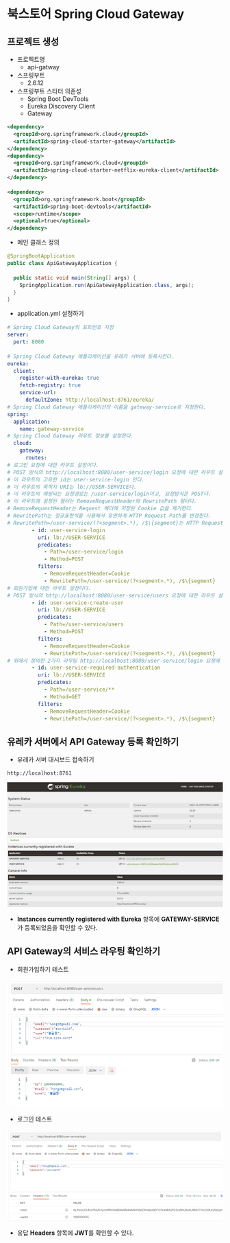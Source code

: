# 북스토어 Spring Cloud Gateway

## 프로젝트 생성

- 프로젝트명
  - api-gatway
- 스프링부트
  - 2.6.12
- 스프링부트 스타터 의존성
  - Spring Boot DevTools
  - Eureka Discovery Client
  - Gateway

```xml
<dependency>
  <groupId>org.springframework.cloud</groupId>
  <artifactId>spring-cloud-starter-gateway</artifactId>
</dependency>
<dependency>
  <groupId>org.springframework.cloud</groupId>
  <artifactId>spring-cloud-starter-netflix-eureka-client</artifactId>
</dependency>

<dependency>
  <groupId>org.springframework.boot</groupId>
  <artifactId>spring-boot-devtools</artifactId>
  <scope>runtime</scope>
  <optional>true</optional>
</dependency>
```

- 메인 클래스 정의

```java
@SpringBootApplication
public class ApiGatewayApplication {

  public static void main(String[] args) {
    SpringApplication.run(ApiGatewayApplication.class, args);
  }
}
```

- application.yml 설정하기

```yml
# Spring Cloud Gateway의 포트번호 지정
server:
  port: 8080

# Spring Cloud Gateway 애플리케이션을 유레카 서버에 등록시킨다.
eureka:
  client:
    register-with-eureka: true
    fetch-registry: true
    service-url:
      defaultZone: http://localhost:8761/eureka/
# Spring Cloud Gateway 애플리케이션의 이름을 gateway-service로 지정한다.      
spring:
  application:
    name: gateway-service
# Spring Cloud Gateway 라우트 정보를 설정한다.
  cloud:
    gateway:
      routes:
# 로그인 요청에 대한 라우트 설정이다.
# POST 방식의 http://localhost:8080/user-service/login 요청에 대한 라우트 설정이다.
# 이 라우트의 고유한 id는 user-service-login 인다.
# 이 라우트의 목적지 URI는 lb://USER-SERVICE다. 
# 이 라우트의 매핑되는 요청경로는 /user-service/login이고, 요청방식은 POST다.
# 이 라우트에 설정된 필터는 RemoveRequestHeader와 RewritePath 필터다.
# RemoveRequestHeader는 Request 헤더에 저장된 Cookie 값을 제거한다.
# RewritePath는 정규표현식을 사용해서 유연하게 HTTP Request Path를 변경한다.
# RewritePath=/user-service/(?<segment>.*), /$\{segment}는 HTTP Request Path에서 /user-service를 제거한다.
        - id: user-service-login
          uri: lb://USER-SERVICE
          predicates:
            - Path=/user-service/login
            - Method=POST
          filters:
            - RemoveRequestHeader=Cookie
            - RewritePath=/user-service/(?<segment>.*), /$\{segment}
# 회원가입에 대한 라우트 설정이다.
# POST 방식의 http://localhost:8080/user-service/users 요청에 대한 라우트 설정이다.
        - id: user-service-create-user
          uri: lb://USER-SERVICE
          predicates:
            - Path=/user-service/users
            - Method=POST
          filters:
            - RemoveRequestHeader=Cookie
            - RewritePath=/user-service/(?<segment>.*), /$\{segment}
# 위에서 정의한 2가지 라우팅 http://localhost:8080/user-service/login 요청에 대한 라우트 설정이다.
        - id: user-service-required-authentication
          uri: lb://USER-SERVICE
          predicates:
            - Path=/user-service/**
            - Method=GET
          filters:
            - RemoveRequestHeader=Cookie
            - RewritePath=/user-service/(?<segment>.*), /$\{segment}
```

## 유레카 서버에서 API Gateway 등록 확인하기

- 유레카 서버 대시보드 접속하기

```text
http://localhost:8761
```

![유레카 서버에 API Gateway 등록확인](../images/spring-cloud-gateway-1.png)

- **Instances currently registered with Eureka** 항목에 **GATEWAY-SERVICE**가 등록되었음을 확인할 수 있다.

## API Gateway의 서비스 라우팅 확인하기

- 회원가입하기 테스트

![회원가입](../images/spring-cloud-gateway-create-uesr.png)

- 로그인 테스트

![회원가입](../images/spring-cloud-gateway-login-user.png)

- 응답 **Headers** 항목에 **JWT**를 확인할 수 있다.
